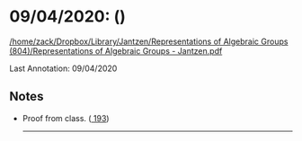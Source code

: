 # 09/04/2020:  ()

<a href='file:////home/zack/Dropbox/Library/Jantzen/Representations of Algebraic Groups (804)/Representations of Algebraic Groups - Jantzen.pdf' target='_blank'>/home/zack/Dropbox/Library/Jantzen/Representations of Algebraic Groups (804)/Representations of Algebraic Groups - Jantzen.pdf</a>

Last Annotation: 09/04/2020

## Notes

- Proof from class\. (<a href="file:////home/zack/Dropbox/Library/Jantzen/Representations of Algebraic Groups (804)/Representations of Algebraic Groups - Jantzen.pdf#page=193" target="_blank"> 193</a>)<hr>


